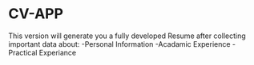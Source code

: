 # CV-APP

This version will generate you a fully developed Resume after collecting important data about:
-Personal Information
-Acadamic Experience
-Practical Experiance

